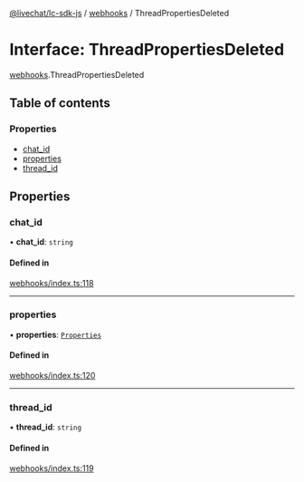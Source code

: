 [@livechat/lc-sdk-js](../README.md) / [webhooks](../modules/webhooks.md) / ThreadPropertiesDeleted

# Interface: ThreadPropertiesDeleted

[webhooks](../modules/webhooks.md).ThreadPropertiesDeleted

## Table of contents

### Properties

- [chat\_id](webhooks.ThreadPropertiesDeleted.md#chat_id)
- [properties](webhooks.ThreadPropertiesDeleted.md#properties)
- [thread\_id](webhooks.ThreadPropertiesDeleted.md#thread_id)

## Properties

### chat\_id

• **chat\_id**: `string`

#### Defined in

[webhooks/index.ts:118](https://github.com/livechat/lc-sdk-js/blob/a63b0a6/src/webhooks/index.ts#L118)

___

### properties

• **properties**: [`Properties`](webhooks_structures_structures.Properties.md)

#### Defined in

[webhooks/index.ts:120](https://github.com/livechat/lc-sdk-js/blob/a63b0a6/src/webhooks/index.ts#L120)

___

### thread\_id

• **thread\_id**: `string`

#### Defined in

[webhooks/index.ts:119](https://github.com/livechat/lc-sdk-js/blob/a63b0a6/src/webhooks/index.ts#L119)
